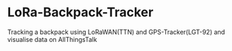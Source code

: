 # LoRa-Backpack-Tracker
Tracking a backpack using LoRaWAN(TTN) and GPS-Tracker(LGT-92) and visualise data on AllThingsTalk


